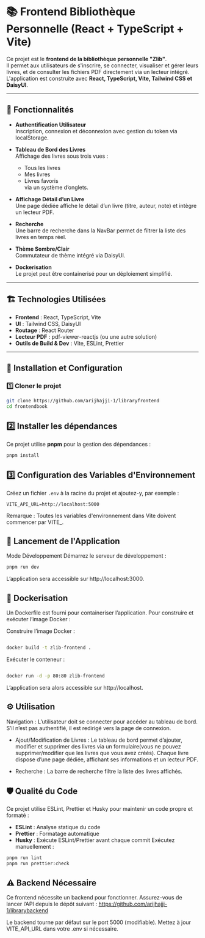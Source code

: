 # 📚 Frontend Bibliothèque Personnelle (React + TypeScript + Vite)

Ce projet est le **frontend de la bibliothèque personnelle "Zlib"**.  
Il permet aux utilisateurs de s'inscrire, se connecter, visualiser et gérer leurs livres, et de consulter les fichiers PDF directement via un lecteur intégré.  
L'application est construite avec **React, TypeScript, Vite, Tailwind CSS et DaisyUI**.

---

## 🚀 Fonctionnalités

- **Authentification Utilisateur**  
  Inscription, connexion et déconnexion avec gestion du token via localStorage.

- **Tableau de Bord des Livres**  
  Affichage des livres sous trois vues :

  - Tous les livres
  - Mes livres
  - Livres favoris  
    via un système d’onglets.

- **Affichage Détail d’un Livre**  
  Une page dédiée affiche le détail d’un livre (titre, auteur, note) et intègre un lecteur PDF.

- **Recherche**  
  Une barre de recherche dans la NavBar permet de filtrer la liste des livres en temps réel.

- **Thème Sombre/Clair**  
  Commutateur de thème intégré via DaisyUI.

- **Dockerisation**  
  Le projet peut être containerisé pour un déploiement simplifié.

---

## 🏗 Technologies Utilisées

- **Frontend** : React, TypeScript, Vite
- **UI** : Tailwind CSS, DaisyUI
- **Routage** : React Router
- **Lecteur PDF** : pdf-viewer-reactjs (ou une autre solution)
- **Outils de Build & Dev** : Vite, ESLint, Prettier

---

## 🔧 Installation et Configuration

### 1️⃣ Cloner le projet

```sh
git clone https://github.com/arijhajji-1/libraryfrontend
cd frontendbook
```

## 2️⃣ Installer les dépendances

Ce projet utilise **pnpm** pour la gestion des dépendances :

```sh
pnpm install
```

## 3️⃣ Configuration des Variables d'Environnement

Créez un fichier `.env` à la racine du projet et ajoutez-y, par exemple :

```env
VITE_API_URL=http://localhost:5000
```

Remarque : Toutes les variables d'environnement dans Vite doivent commencer par VITE\_.

## 🚀 Lancement de l'Application

Mode Développement
Démarrez le serveur de développement :

```sh
pnpm run dev
```

L’application sera accessible sur http://localhost:3000.

## 🐳 Dockerisation

Un Dockerfile est fourni pour containeriser l’application. Pour construire et exécuter l’image Docker :

Construire l’image Docker :

```sh

docker build -t zlib-frontend .
```

Exécuter le conteneur :

```sh

docker run -d -p 80:80 zlib-frontend
```

L’application sera alors accessible sur http://localhost.

## ⚙️ Utilisation

Navigation :
L’utilisateur doit se connecter pour accéder au tableau de bord.
S’il n’est pas authentifié, il est redirigé vers la page de connexion.

- Ajout/Modification de Livres :
  Le tableau de bord permet d’ajouter, modifier et supprimer des livres via un formulaire(vous ne pouvez supprimer/modifier que les livres que vous avez créés).
  Chaque livre dispose d’une page dédiée, affichant ses informations et un lecteur PDF.

- Recherche :
  La barre de recherche filtre la liste des livres affichés.

## 🛡 Qualité du Code

Ce projet utilise ESLint, Prettier et Husky pour maintenir un code propre et formaté :

- **ESLint** : Analyse statique du code
- **Prettier** : Formatage automatique
- **Husky** : Exécute ESLint/Prettier avant chaque commit
  Exécutez manuellement :

```sh
pnpm run lint
pnpm run prettier:check
```

## ⚠️ Backend Nécessaire

Ce frontend nécessite un backend pour fonctionner. Assurez-vous de lancer l’API depuis le dépôt suivant :
https://github.com/arijhajji-1/librarybackend

Le backend tourne par défaut sur le port 5000 (modifiable).
Mettez à jour VITE_API_URL dans votre .env si nécessaire.
